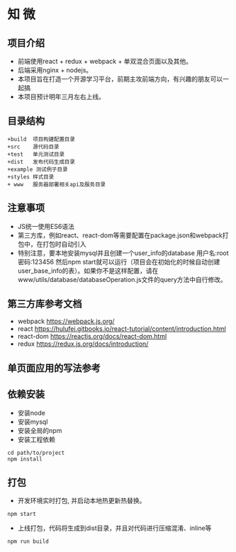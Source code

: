 # 知 微
## 项目介绍
* 前端使用react + redux + webpack + 单双混合页面以及其他。
* 后端采用nginx + nodejs。
* 本项目旨在打造一个开源学习平台，前期主攻前端方向，有兴趣的朋友可以一起搞
* 本项目预计明年三月左右上线。

## 目录结构
```
+build  项目构建配置目录
+src    源代码目录
+test   单元测试目录
+dist   发布代码生成目录
+example 测试例子目录
+styles 样式目录
+ www   服务器部署相关api及服务目录

```

## 注意事项
* JS统一使用ES6语法
* 第三方库，例如react、react-dom等需要配置在package.json和webpack打包中，在打包时自动引入
* 特别注意，要本地安装mysql并且创建一个user_info的database 用户名:root 密码:123456 然后npm start就可以运行（项目会在初始化的时候自动创建user_base_info的表）。如果你不是这样配置，请在www/utils/database/databaseOperation.js文件的query方法中自行修改。

## 第三方库参考文档
* webpack https://webpack.js.org/
* react https://hulufei.gitbooks.io/react-tutorial/content/introduction.html
* react-dom https://reactjs.org/docs/react-dom.html
* redux https://redux.js.org/docs/introduction/

## 单页面应用的写法参考

## 依赖安装
* 安装node
* 安装mysql
* 安装全局的npm
* 安装工程依赖
```
cd path/to/project
npm install
```

## 打包
* 开发环境实时打包, 并启动本地热更新热替换。
```
npm start
```

* 上线打包，代码将生成到dist目录，并且对代码进行压缩混淆、inline等
```
npm run build
```
